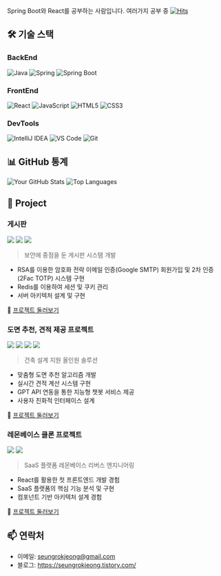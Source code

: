 Spring Boot와 React를 공부하는 사람입니다. 여러가지 공부 중
[![Hits](https://hits.seeyoufarm.com/api/count/incr/badge.svg?url=https%3A%2F%2Fgithub.com%2Fgjbae1212%2Fhit-counter&count_bg=%2379C83D&title_bg=%23555555&icon=svgo.svg&icon_color=%23CFB4B4&title=hits&edge_flat=true)](https://hits.seeyoufarm.com)

## 🛠 기술 스택

### BackEnd
![Java](https://img.shields.io/badge/Java-007396?style=flat-square&logo=java&logoColor=white)
![Spring](https://img.shields.io/badge/Spring-6DB33F?style=flat-square&logo=spring&logoColor=white)
![Spring Boot](https://img.shields.io/badge/Spring_Boot-6DB33F?style=flat-square&logo=spring-boot&logoColor=white)

### FrontEnd
![React](https://img.shields.io/badge/React-61DAFB?style=flat-square&logo=react&logoColor=black)
![JavaScript](https://img.shields.io/badge/JavaScript-F7DF1E?style=flat-square&logo=javascript&logoColor=black)
![HTML5](https://img.shields.io/badge/HTML5-E34F26?style=flat-square&logo=html5&logoColor=white)
![CSS3](https://img.shields.io/badge/CSS3-1572B6?style=flat-square&logo=css3&logoColor=white)

### DevTools
![IntelliJ IDEA](https://img.shields.io/badge/IntelliJ_IDEA-000000?style=flat-square&logo=intellij-idea&logoColor=white)
![VS Code](https://img.shields.io/badge/VS_Code-007ACC?style=flat-square&logo=visual-studio-code&logoColor=white)
![Git](https://img.shields.io/badge/Git-F05032?style=flat-square&logo=git&logoColor=white)

## 📊 GitHub 통계
![Your GitHub Stats](https://github-readme-stats.vercel.app/api?username=Seungrok-J&show_icons=true&theme=radical)
![Top Languages](https://github-readme-stats.vercel.app/api/top-langs/?username=Seungrok-J&layout=compact&theme=radical)

## 🚀 Project

### 게시판
<img src="https://img.shields.io/badge/Spring_Boot-6DB33F?style=flat-square&logo=spring-boot&logoColor=white"/> <img src="https://img.shields.io/badge/React-61DAFB?style=flat-square&logo=react&logoColor=black"/> <img src="https://img.shields.io/badge/PostgreSQL-4169E1?style=flat-square&logo=postgresql&logoColor=white"/>

> 보안에 중점을 둔 게시판 시스템 개발
- RSA를 이용한 암호화 전략 이메일 인증(Google SMTP) 회원가입 및 2차 인증(2Fac TOTP) 시스템 구현
- Redis를 이용하여 세션 및 쿠키 관리
- 서버 아키텍처 설계 및 구현

📎 [프로젝트 둘러보기](https://github.com/Seungrok-J/Posts_project)

### 도면 추천, 견적 제공 프로젝트
<img src="https://img.shields.io/badge/Spring_Boot-6DB33F?style=flat-square&logo=spring-boot&logoColor=white"/> <img src="https://img.shields.io/badge/React-61DAFB?style=flat-square&logo=react&logoColor=black"/> <img src="https://img.shields.io/badge/MySQL-4479A1?style=flat-square&logo=mysql&logoColor=white"/> <img src="https://img.shields.io/badge/OpenAI-412991?style=flat-square&logo=openai&logoColor=white"/>

> 건축 설계 지원 올인원 솔루션
- 맞춤형 도면 추천 알고리즘 개발
- 실시간 견적 계산 시스템 구현
- GPT API 연동을 통한 지능형 챗봇 서비스 제공
- 사용자 친화적 인터페이스 설계

📎 [프로젝트 둘러보기](https://github.com/Seungrok-J/FinalProject)

### 레몬베이스 클론 프로젝트
<img src="https://img.shields.io/badge/Spring_Boot-6DB33F?style=flat-square&logo=spring-boot&logoColor=white"/> <img src="https://img.shields.io/badge/React-61DAFB?style=flat-square&logo=react&logoColor=black"/>

> SaaS 플랫폼 레몬베이스 리버스 엔지니어링
- React를 활용한 첫 프론트엔드 개발 경험
- SaaS 플랫폼의 핵심 기능 분석 및 구현
- 컴포넌트 기반 아키텍처 설계 경험

📎 [프로젝트 둘러보기](https://github.com/Seungrok-J/Interim-project)

## 📫 연락처
- 이메일: seungrokjeong@gmail.com
- 블로그: https://seungrokjeong.tistory.com/

